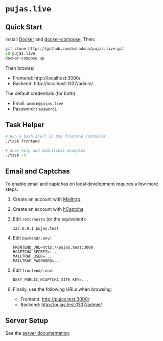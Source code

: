 # `pujas.live`

## Quick Start

Install [Docker](https://docs.docker.com/get-docker/) and
[docker-compose](https://docs.docker.com/compose/install/). Then:

```sh
git clone https://github.com/mahadana/pujas.live.git
cd pujas.live
docker-compose up
```

Then browse:

- Frontend: http://localhost:3000/
- Backend: http://localhost:1337/admin/

The default credentials (for both):

- Email: `admin@pujas.live`
- Password: `Password1`

## Task Helper

```sh
# Run a bash shell in the frontend container
./task frontend

# Show help and additional examples
./task -h
```

## Email and Captchas

To enable email and captchas on local development requires a few more steps:

1.  Create an account with [Mailtrap](https://mailtrap.io/).

2.  Create an account with [hCaptcha](https://www.hcaptcha.com/).

3.  Edit `/etc/hosts` (or the equivalent):

    ```
    127.0.0.1 pujas.test
    ```

4.  Edit `backend/.env`:

    ```
    FRONTEND_URL=http://pujas.test:3000
    HCAPTCHA_SECRET=...
    MAILTRAP_USER=...
    MAILTRAP_PASSWORD=...
    ```

5.  Edit `frontend/.env`:

    ```
    NEXT_PUBLIC_HCAPTCHA_SITE_KEY=...
    ```

6.  Finally, use the following URLs when browsing:

    - Frontend: http://pujas.test:3000/
    - Backend: http://pujas.test:1337/admin/

## Server Setup

See the [server documentation](server/README.md).
